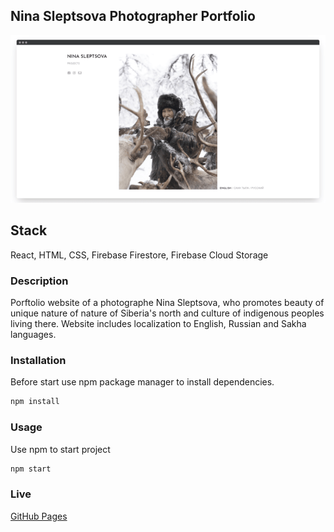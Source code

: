 ## Nina Sleptsova Photographer Portfolio

![alt text](/assets/images/screenshot.png)

## Stack

React, HTML, CSS, Firebase Firestore, Firebase Cloud Storage

### Description

Porftolio website of a photographe Nina Sleptsova, who promotes beauty of unique nature of nature of Siberia's north and culture of indigenous peoples living there. Website includes localization to English, Russian and Sakha languages.

### Installation

Before start use npm package manager to install dependencies.

```bash
npm install
```

### Usage

Use npm to start project

```bash
npm start
```

### Live

[GitHub Pages](https://kremlevmax.github.io/blog-app-redux-toolkit/)
